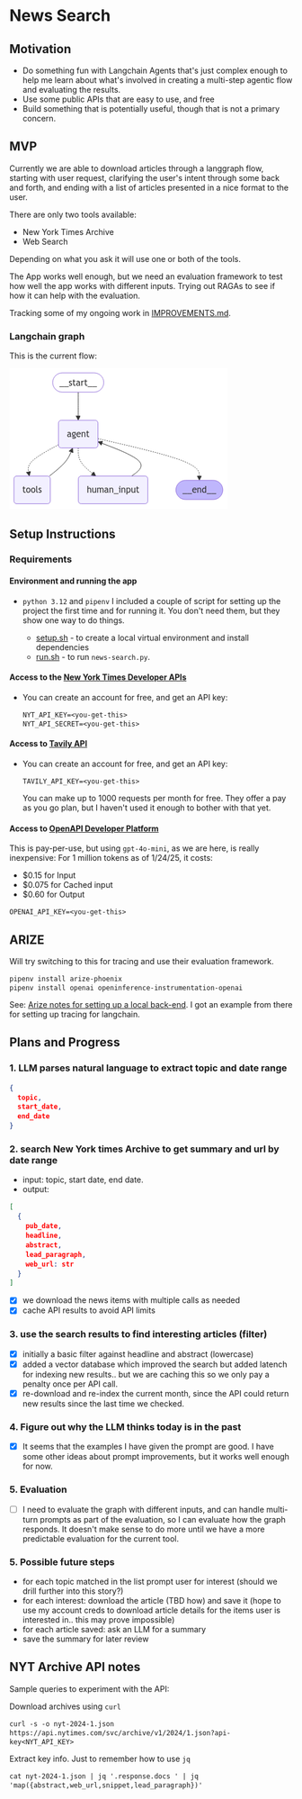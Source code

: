 # News Search

## Motivation

- Do something fun with Langchain Agents that's just complex enough to help me learn about what's involved in creating a multi-step agentic flow and evaluating the results.
- Use some public APIs that are easy to use, and free
- Build something that is potentially useful, though that is not a primary concern.

## MVP

Currently we are able to download articles through a langgraph flow, starting with user request, clarifying the user's intent through some back and forth, and ending with a list of articles presented in a nice format to the user.

There are only two tools available:

- New York Times Archive
- Web Search

Depending on what you ask it will use one or both of the tools.

The App works well enough, but we need an evaluation framework to test how well the app works with different inputs.  Trying out RAGAs to see if how it can help with the evaluation.

Tracking some of my ongoing work in [IMPROVEMENTS.md](IMPROVEMENTS.md).

### Langchain graph

This is the current flow:

![Graph](graph.png)

## Setup Instructions

### Requirements

#### Environment and running the app

- `python 3.12` and `pipenv` I included a couple of script for setting up the project the first time and for running it. You don't need them, but they show one way to do things.

  - [setup.sh](scripts/setup.sh) - to create a local virtual environment and install dependencies
  - [run.sh](scripts/run.sh) - to run `news-search.py`.

#### Access to the [New York Times Developer APIs](https://developer.nytimes.com/apis)

- You can create an account for free, and get an API key:

  ```shell
  NYT_API_KEY=<you-get-this>
  NYT_API_SECRET=<you-get-this>
  ```

#### Access to [Tavily API](https://tavily.com/)

- You can create an account for free, and get an API key:

  ```shell
  TAVILY_API_KEY=<you-get-this>
  ```

  You can make up to 1000 requests per month for free.  They offer a pay as you go plan,
  but I haven't used it enough to bother with that yet.

#### Access to [OpenAPI Developer Platform](https://platform.openai.com/docs/overview)

This is pay-per-use, but using `gpt-4o-mini`, as we are here, is really inexpensive: For 1 million tokens as of 1/24/25, it costs:

- $0.15 for Input
- $0.075 for Cached input
- $0.60 for Output

```shell
OPENAI_API_KEY=<you-get-this>
```

## ARIZE

Will try switching to this for tracing and use their evaluation framework.

```shell
pipenv install arize-phoenix
pipenv install openai openinference-instrumentation-openai 
```

See: [Arize notes for setting up a local back-end](ARIZE.md).  I got an example from there for setting up tracing for langchain.

## Plans and Progress

### 1. LLM parses natural language to extract topic and date range

```json
{
  topic,
  start_date,
  end_date
}
```

### 2. search New York times Archive to get summary and url by date range

- input: topic, start date, end date.
- output:

```json
[
  {
    pub_date,
    headline,
    abstract,
    lead_paragraph,
    web_url: str
  }
]
```

- [x] we download the news items with multiple calls as needed
- [x] cache API results to avoid API limits

### 3. use the search results to find interesting articles (filter)

- [x] initially a basic filter against headline and abstract (lowercase)
- [x] added a vector database which improved the search but added latench for indexing new results.. but we are caching this so we only pay a penalty once per API call.
- [x] re-download and re-index the current month, since the API could return new results since the last time we checked.

### 4. Figure out why the LLM thinks today is in the past

- [x]  It seems that the examples I have given the prompt are good. I have some other ideas about prompt improvements, but it works well enough for now.

### 5. Evaluation

- [ ] I need to evaluate the graph with different inputs, and can handle multi-turn prompts as part of the evaluation, so I can evaluate how the graph responds.  It doesn't make sense to do more until we have a more predictable evaluation for the current tool.

### 5. Possible future steps

- for each topic matched in the list prompt user for interest (should we drill further into this story?)
- for each interest: download the article (TBD how) and save it (hope to use my account creds to download article details for the items user is interested in.. this may prove impossible)
- for each article saved: ask an LLM for a summary
- save the summary for later review

## NYT Archive API notes

Sample queries to experiment with the API:

Download archives using `curl`

```shell
curl -s -o nyt-2024-1.json https://api.nytimes.com/svc/archive/v1/2024/1.json?api-key<NYT_API_KEY>
```

Extract key info. Just to remember how to use `jq`

```shell
cat nyt-2024-1.json | jq '.response.docs ' | jq 'map({abstract,web_url,snippet,lead_paragraph})'
```
